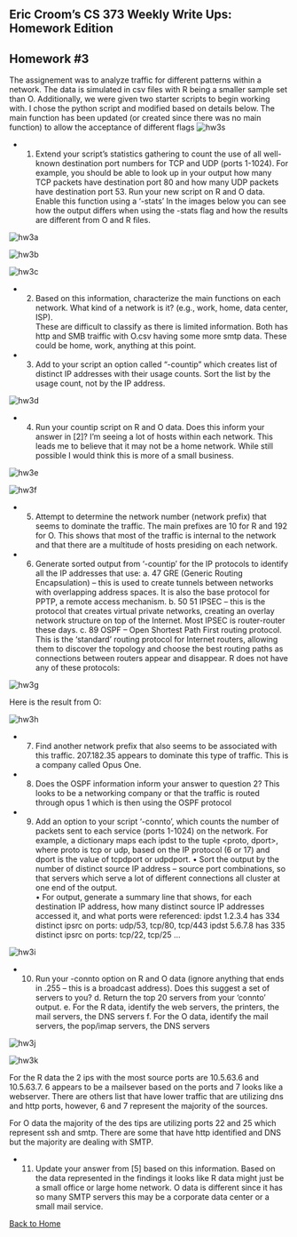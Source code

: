 ## Eric Croom’s CS 373 Weekly Write Ups: Homework Edition

## Homework #3
The assignement was to analyze traffic for different patterns within a network.  The data is simulated in csv files with R being a smaller sample set than O.  Additionally, we were given two starter scripts to begin working with.  I chose the python script and modified based on details below.
The main function has been updated (or created since there was no main function) to allow the acceptance of different flags
![hw3s](/images/hw3.png)
- 1. Extend your script’s statistics gathering to count the use of all well-known destination port numbers for TCP and UDP (ports 1-1024).  For example, you should be able to look up in your output how many TCP packets have destination port 80 and how many UDP packets have destination port 53.  Run your new script on R and O data.  Enable this function using a ‘-stats’
In the images below you can see how the output differs when using the -stats flag and how the results are different from O and R files.

![hw3a](/images/hw3a.png)

![hw3b](/images/hw3b.png)

![hw3c](/images/hw3c.png)

- 2. Based on this information, characterize the main functions on each network.  What kind of a network is it? (e.g., work, home, data center, ISP).  
These are difficult to classify as there is limited information.  Both has http and SMB traiffic with O.csv having some more smtp data.  These could be home, work, anything at this point.
- 3. Add to your script an option called “-countip” which creates list of distinct IP addresses with their usage counts.  Sort the list by the usage count, not by the IP address.

![hw3d](/images/hw3d.png)

- 4. Run your countip script on R and O data.  Does this inform your answer in [2]?
I’m seeing a lot of hosts within each network.  This leads me to believe that it may not be a home network.  While still possible I would think this is more of a small business.

![hw3e](/images/hw3e.png)

![hw3f](/images/hw3f.png)

- 5. Attempt to determine the network number (network prefix) that seems to dominate the traffic.
The main prefixes are 10 for R and 192 for O.  This shows that most of the traffic is internal to the network and that there are a multitude of hosts presiding on each network.
- 6. Generate sorted output from ‘-countip’ for the IP protocols to identify all the IP addresses that use:
a.	47 GRE (Generic Routing Encapsulation) – this is used to create tunnels between networks with overlapping address spaces.  It is also the base protocol for PPTP, a remote access mechanism.
b.	50 51 IPSEC – this is the protocol that creates virtual private networks, creating an overlay network structure on top of the Internet.  Most IPSEC is router-router these days.
c.	89 OSPF – Open Shortest Path First routing protocol.  This is the ‘standard’ routing protocol for Internet routers, allowing them to discover the topology and choose the best routing paths as connections between routers appear and disappear.
R does not have any of these protocols:

![hw3g](/images/hw3g.png)

Here is the result from O:

![hw3h](/images/hw3h.png)

- 7. Find another network prefix that also seems to be associated with this traffic.
207.182.35 appears to dominate this type of traffic.  This is a company called Opus One.
- 8. Does the OSPF information inform your answer to question 2?
This looks to be a networking company or that the traffic is routed through opus 1 which is then using the OSPF protocol
- 9. Add an option to your script ‘-connto’, which counts the number of packets sent to each service (ports 1-1024) on the network.  For example, a dictionary maps each ipdst to the tuple <proto, dport>, where proto is tcp or udp, based on the IP protocol (6  or 17) and dport is the value of tcpdport or udpdport.
•	Sort the output by the number of distinct source IP address – source port combinations, so that servers which serve a lot of different connections all cluster at one end of the output.  
•	For output, generate a summary line that shows, for each destination IP address, how many distinct source IP addresses accessed it, and what ports were referenced:
ipdst 1.2.3.4 has 334 distinct ipsrc on ports: udp/53, tcp/80, tcp/443
ipdst 5.6.7.8 has 335 distinct ipsrc on ports: tcp/22, tcp/25
…

![hw3i](/images/hw3i.png)


- 10. Run your -connto option on R and O data  (ignore anything that ends in .255 – this is a broadcast address).   Does this suggest a set of servers to you?
d.	Return the top 20 servers from your ‘connto’ output.
e.	For the R data, identify the web servers, the printers, the mail servers, the DNS servers
f.	For the O data, identify the mail servers, the pop/imap servers, the DNS servers

![hw3j](/images/hw3j.png)

![hw3k](/images/hw3k.png)

For the R data the 2 ips with the most source ports are 10.5.63.6 and 10.5.63.7.  6 appears to be a mailsever based on the ports and 7 looks like a webserver.  There are others list that have lower traffic that are utilizing dns and http ports, however, 6 and 7 represent the majority of the sources.

For O data the majority of the des tips are utilizing ports 22 and 25 which represent ssh and smtp.  There are some that have http identified and DNS but the majority are dealing with SMTP.

- 11. Update your answer from [5] based on this information.
Based on the data represented in the findings it looks like R data might just be a small office or large home network.  O data is different since it has so many SMTP servers this may be a corporate data center or a small mail service.

<a href="../">Back to Home</a>




